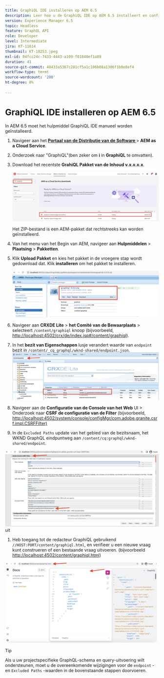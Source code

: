 ```yaml
---
title: GraphiQL IDE installeren op AEM 6.5
description: Leer hoe u de GraphiQL IDE op AEM 6.5 installeert en configureert
version: Experience Manager 6.5
topic: Headless
feature: GraphQL API
role: Developer
level: Intermediate
jira: KT-11614
thumbnail: KT-10253.jpeg
exl-id: 04fcc24c-7433-4443-a109-f01840ef1a89
duration: 41
source-git-commit: 48433a5367c281cf5a1c106b08a1306f1b0e8ef4
workflow-type: tm+mt
source-wordcount: '208'
ht-degree: 0%

---
```


# GraphiQL IDE installeren op AEM 6.5

In AEM 6.5 moet het hulpmiddel GraphiQL IDE manueel worden geïnstalleerd.

1. Navigeer aan het **[Portaal van de Distributie van de Software ](https://experience.adobe.com/#/downloads/content/software-distribution/en/aemcloud.html)** > **AEM as a Cloud Service**.
1. Onderzoek naar &quot;GraphiQL&quot;(ben zeker om **i** in **GraphiQL** te omvatten).
1. Download het recentste **GrahiQL Pakket van de Inhoud v.x.x.x.x**.

   ![ Pakket GraphiQL van de Download &lbrace;](assets/graphiql/software-distribution.png)

   Het ZIP-bestand is een AEM-pakket dat rechtstreeks kan worden geïnstalleerd.

1. Van het menu van het Begin van AEM, navigeer aan **Hulpmiddelen** > **Plaatsing** > **Pakketten**.
1. Klik **Upload Pakket** en kies het pakket in de vroegere stap wordt gedownload dat. Klik **installeren** om het pakket te installeren.

   ![ installeer GrahiQL Pakket ](assets/graphiql/install-graphiql-package.png)

1. Navigeer aan **CRXDE Lite** > **het Comité van de Bewaarplaats** > selecteert `/content/graphiql` knoop (bijvoorbeeld, <http://localhost:4502/crx/de/index.jsp#/content/graphiql>).
1. In het **bezit van Eigenschappen** lusje verandert waarde van `endpoint` bezit in `/content/_cq_graphql/wknd-shared/endpoint.json`.
   ![ Verandering van de Waarde van het Eindpuntbezit ](assets/graphiql/endpoint-prop-value-change.png)

1. Navigeer aan de **Configuratie van de Console van het Web** UI > Onderzoek naar **CSRF de configuratie van de Filter** (bijvoorbeeld, <http://localhost:4502/system/console/configMgr/com.adobe.granite.csrf.impl.CSRFFilter)>
1. In de `Excluded Paths` update van het gebied van de bezitsnaam, het WKND GraphQL eindpuntweg aan `/content/cq:graphql/wknd-shared/endpoint`.

![ sluit de Verandering van de Waarde van het Bezit van Wegen ](assets/graphiql/exclude-paths-value-change.png) uit

1. Heb toegang tot de redacteur GraphiQL gebruikend `//HOST:PORT/content/graphiql.html`, en verifieer u een nieuwe vraag kunt construeren of een bestaande vraag uitvoeren. (bijvoorbeeld <http://localhost:4502/content/graphiql.html>)

![ GraphiQL Redacteur ](assets/graphiql/graphiql-editor.png)

>[!TIP]
>
>Als u uw projectspecifieke GraphQL-schema en query-uitvoering wilt ondersteunen, moet u de overeenkomende wijzigingen voor de `endpoint` - en `Excluded Paths` -waarden in de bovenstaande stappen doorvoeren.
